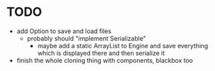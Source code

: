 # TODO
- add Option to save and load files
  - probably should "implement Serializable"
      - maybe add a static ArrayList to Engine and save everything which is displayed there and then serialize it
- finish the whole cloning thing with components, blackbox too